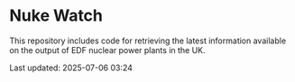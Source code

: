 # Nuke Watch

This repository includes code for retrieving the latest information available on the output of EDF nuclear power plants in the UK.

Last updated: 2025-07-06 03:24
